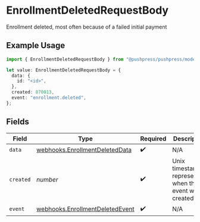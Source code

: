 # EnrollmentDeletedRequestBody

Enrollment deleted, most often because of a failed initial payment

## Example Usage

```typescript
import { EnrollmentDeletedRequestBody } from "@pushpress/pushpress/models/webhooks";

let value: EnrollmentDeletedRequestBody = {
  data: {
    id: "<id>",
  },
  created: 870013,
  event: "enrollment.deleted",
};
```

## Fields

| Field                                                                              | Type                                                                               | Required                                                                           | Description                                                                        |
| ---------------------------------------------------------------------------------- | ---------------------------------------------------------------------------------- | ---------------------------------------------------------------------------------- | ---------------------------------------------------------------------------------- |
| `data`                                                                             | [webhooks.EnrollmentDeletedData](../../models/webhooks/enrollmentdeleteddata.md)   | :heavy_check_mark:                                                                 | N/A                                                                                |
| `created`                                                                          | *number*                                                                           | :heavy_check_mark:                                                                 | Unix timestamp representing when the event was created                             |
| `event`                                                                            | [webhooks.EnrollmentDeletedEvent](../../models/webhooks/enrollmentdeletedevent.md) | :heavy_check_mark:                                                                 | N/A                                                                                |